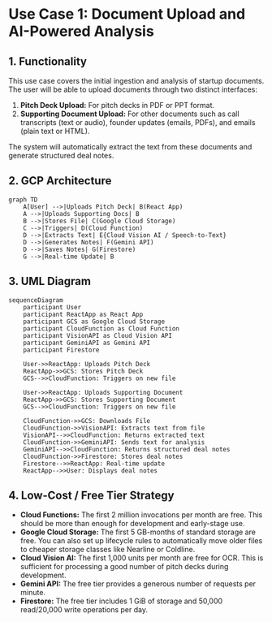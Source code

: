 # Use Case 1: Document Upload and AI-Powered Analysis

## 1. Functionality

This use case covers the initial ingestion and analysis of startup documents. The user will be able to upload documents through two distinct interfaces:
1.  **Pitch Deck Upload:** For pitch decks in PDF or PPT format.
2.  **Supporting Document Upload:** For other documents such as call transcripts (text or audio), founder updates (emails, PDFs), and emails (plain text or HTML).

The system will automatically extract the text from these documents and generate structured deal notes.

## 2. GCP Architecture

```mermaid
graph TD
    A[User] -->|Uploads Pitch Deck| B(React App)
    A -->|Uploads Supporting Docs| B
    B -->|Stores File| C(Google Cloud Storage)
    C -->|Triggers| D(Cloud Function)
    D -->|Extracts Text| E{Cloud Vision AI / Speech-to-Text}
    D -->|Generates Notes| F(Gemini API)
    D -->|Saves Notes| G(Firestore)
    G -->|Real-time Update| B
```

## 3. UML Diagram

```mermaid
sequenceDiagram
    participant User
    participant ReactApp as React App
    participant GCS as Google Cloud Storage
    participant CloudFunction as Cloud Function
    participant VisionAPI as Cloud Vision API
    participant GeminiAPI as Gemini API
    participant Firestore

    User->>ReactApp: Uploads Pitch Deck
    ReactApp->>GCS: Stores Pitch Deck
    GCS-->>CloudFunction: Triggers on new file

    User->>ReactApp: Uploads Supporting Document
    ReactApp->>GCS: Stores Supporting Document
    GCS-->>CloudFunction: Triggers on new file

    CloudFunction->>GCS: Downloads File
    CloudFunction->>VisionAPI: Extracts text from file
    VisionAPI-->>CloudFunction: Returns extracted text
    CloudFunction->>GeminiAPI: Sends text for analysis
    GeminiAPI-->>CloudFunction: Returns structured deal notes
    CloudFunction->>Firestore: Stores deal notes
    Firestore-->>ReactApp: Real-time update
    ReactApp-->>User: Displays deal notes
```

## 4. Low-Cost / Free Tier Strategy

*   **Cloud Functions:** The first 2 million invocations per month are free. This should be more than enough for development and early-stage use.
*   **Google Cloud Storage:** The first 5 GB-months of standard storage are free. You can also set up lifecycle rules to automatically move older files to cheaper storage classes like Nearline or Coldline.
*   **Cloud Vision AI:** The first 1,000 units per month are free for OCR. This is sufficient for processing a good number of pitch decks during development.
*   **Gemini API:** The free tier provides a generous number of requests per minute.
*   **Firestore:** The free tier includes 1 GiB of storage and 50,000 read/20,000 write operations per day.
